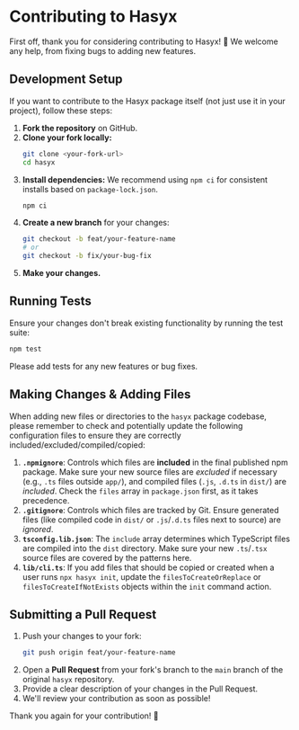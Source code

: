 # Contributing to Hasyx

First off, thank you for considering contributing to Hasyx! 🎉 We welcome any help, from fixing bugs to adding new features.

## Development Setup

If you want to contribute to the Hasyx package itself (not just use it in your project), follow these steps:

1.  **Fork the repository** on GitHub.
2.  **Clone your fork locally:**
    ```bash
    git clone <your-fork-url>
    cd hasyx
    ```
3.  **Install dependencies:**
    We recommend using `npm ci` for consistent installs based on `package-lock.json`.
    ```bash
    npm ci
    ```
4.  **Create a new branch** for your changes:
    ```bash
    git checkout -b feat/your-feature-name
    # or
    git checkout -b fix/your-bug-fix
    ```
5.  **Make your changes.**

## Running Tests

Ensure your changes don't break existing functionality by running the test suite:

```bash
npm test
```

Please add tests for any new features or bug fixes.

## Making Changes & Adding Files

When adding new files or directories to the `hasyx` package codebase, please remember to check and potentially update the following configuration files to ensure they are correctly included/excluded/compiled/copied:

1.  **`.npmignore`**: Controls which files are **included** in the final published npm package. Make sure your new source files are *excluded* if necessary (e.g., `.ts` files outside `app/`), and compiled files (`.js`, `.d.ts` in `dist/`) are *included*. Check the `files` array in `package.json` first, as it takes precedence.
2.  **`.gitignore`**: Controls which files are tracked by Git. Ensure generated files (like compiled code in `dist/` or `.js`/`.d.ts` files next to source) are *ignored*.
3.  **`tsconfig.lib.json`**: The `include` array determines which TypeScript files are compiled into the `dist` directory. Make sure your new `.ts`/`.tsx` source files are covered by the patterns here.
4.  **`lib/cli.ts`**: If you add files that should be copied or created when a user runs `npx hasyx init`, update the `filesToCreateOrReplace` or `filesToCreateIfNotExists` objects within the `init` command action.

## Submitting a Pull Request

1.  Push your changes to your fork:
    ```bash
    git push origin feat/your-feature-name
    ```
2.  Open a **Pull Request** from your fork's branch to the `main` branch of the original `hasyx` repository.
3.  Provide a clear description of your changes in the Pull Request.
4.  We'll review your contribution as soon as possible!

Thank you again for your contribution! 🙏 